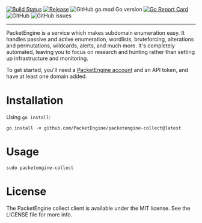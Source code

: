 [![Build Status](https://github.com/PacketEngine/packetengine-collect/workflows/Go/badge.svg?branch=main)](https://github.com/PacketEngine/packetengine-collect/actions?query=branch%3Amain)
[![Release](https://img.shields.io/github/release/PacketEngine/packetengine-collect.svg)](https://github.com/PacketEngine/packetengine-collect/releases)
![GitHub go.mod Go version](https://img.shields.io/github/go-mod/go-version/PacketEngine/packetengine-collect)
[![Go Report Card](https://goreportcard.com/badge/github.com/PacketEngine/packetengine-collect)](https://goreportcard.com/report/github.com/PacketEngine/packetengine-collect)
![GitHub](https://img.shields.io/github/license/PacketEngine/packetengine-collect)
![GitHub issues](https://img.shields.io/github/issues/PacketEngine/packetengine-collect)

---

PacketEngine is a service which makes subdomain enumeration easy. It handles passive and active enumeration, wordlists, bruteforcing, alterations and permutations, wildcards, alerts, and much more. It's completely automated, leaving you to focus on research and hunting rather than setting up infrastructure and monitoring.

To get started, you'll need a [PacketEngine account](https://packetengine.co.uk) and an API token, and have at least one domain added.

# Installation

Using `go install`:

```console
go install -v github.com/PacketEngine/packetengine-collect@latest
```

# Usage

```console
sudo packetengine-collect
```

# License

The PacketEngine collect client is available under the MIT license. See the LICENSE file for more info.
